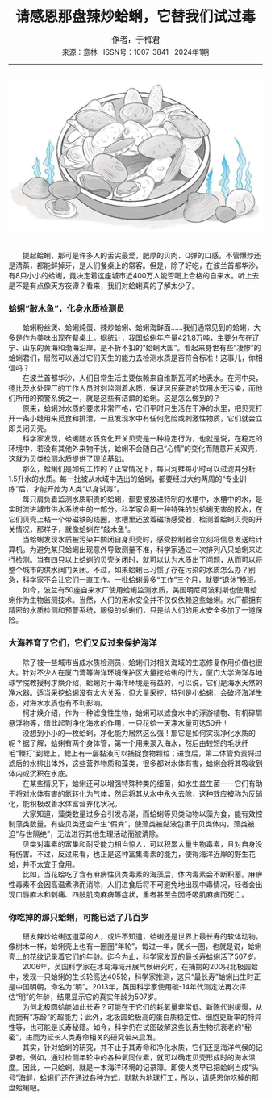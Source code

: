 # <center>请感恩那盘辣炒蛤蜊，它替我们试过毒</center>

<div align=center><img src="https://raw.githubusercontent.com/leaguecn/magazines/main/img_authors/%25d7%25f7%25d5%25df%25a3%25ba%25d3%25da%25c3%25b7%25be%25fd.jpg"></div>

<center>来源：意林   ISSN号：1007-3841   2024年1期</center>

* * *

<br>![](https://raw.githubusercontent.com/leaguecn/magazines/main/img/yili20240140-1-l.jpg)

  
<br>　　提起蛤蜊，那可是许多人的舌尖最爱，肥厚的贝肉、Q弹的口感，不管爆炒还是清蒸，都能鲜掉牙，是人们餐桌上的常客。但是，除了好吃，在波兰首都华沙，有8只小小的蛤蜊，竟决定着这座城市近400万人能否喝上合格的自来水。听上去是不是有点像天方夜谭？看来，我们对蛤蜊真的了解太少了。

### 蛤蜊“敲木鱼”，化身水质检测员

  
　　蛤蜊粉丝煲、蛤蜊炖蛋、辣炒蛤蜊、蛤蜊海鲜面……我们通常见到的蛤蜊，大多是作为美味出现在餐桌上。据统计，我国蛤蜊年产量421.8万吨，主要分布在辽宁、山东的黄海和渤海沿岸，是不折不扣的“蛤蜊大国”。看起来身世有些“凄惨”的蛤蜊君们，居然可以通过它们天生的能力去检测水质是否符合标准！这事儿，你相信吗？  
　　在波兰首都华沙，人们日常生活主要依赖来自维斯瓦河的地表水。在河中央，德比茨水处理厂的工作人员时刻监测着水质，保证居民获取的饮用水无污染，而他们所用的预警系统之一，就是这些有洁癖的蛤蜊。这是怎么做到的？  
　　原来，蛤蜊对水质的要求非常严格，它们平时只生活在干净的水里，把贝壳打开一条小缝用来觅食和排泄，一旦发现水中有任何危险或刺激性物质，它们就会立即关闭贝壳。  
　　科学家发现，蛤蜊随水质变化开关贝壳是一种稳定行为，也就是说，在稳定的环境中，若没有其他外来物干扰，蛤蜊不会随自己“心情”的变化而随意开关双壳，这就为贝类检测水质提供了理论基础。  
　　那么，蛤蜊们是如何工作的？正常情况下，每只河蚌每小时可以过滤并分析1.5升水的水质。每一批被从水域中选出的蛤蜊，都要经过大约两周的“专业训练”后，才能开始为人类“以身试毒”。  
　　每只肩负着监测水质职责的蛤蜊，都要被放进特制的水槽中，水槽中的水，是实时流进城市供水系统中的一部分。科学家会用一种特殊的对蛤蜊无害的胶水，在它们贝壳上粘一个带磁铁的线圈，水槽里还放着磁场感受器，检测着蛤蜊贝壳的开关情况，那样子，就像蛤蜊在“敲木鱼”。  
　　当蛤蜊发现水质被污染并關闭自身贝壳时，感受控制器会立刻将信息发送给计算机。为避免某只蛤蜊出现意外导致测量不准，科学家通过一次排列八只蛤蜊来进行检测。当有四只以上蛤蜊的贝壳关闭时，就可以认为水质出了问题，从而可以将整个城市的供水阀门关闭。不过，如果蛤蜊已习惯了存在污染的水质怎么办？别急，科学家不会让它们一直工作。一批蛤蜊最多“工作”三个月，就要“退休”换班。  
　　如今，波兰有50座自来水厂使用蛤蜊监测水质，美国明尼阿波利斯也使用蛤蜊作为生物监测技术。当然，人们的用水安全并不仅仅依赖这些蛤蜊。水厂都拥有精密的水质检测和预警系统，服役的蛤蜊们，只是给人们的用水安全多加了一道保险。

### 大海养育了它们，它们又反过来保护海洋

  
　　除了被一些城市当成水质检测员，蛤蜊们对相关海域的生态修复作用价值也很大。针对不少人在厦门湾等海洋环境保护区大量挖蛤蜊的行为，厦门大学海洋与地球学院教授柯才焕介绍，蛤蜊对于海洋环境是有益的，可以说，它们是海水天然的净水器。适当采挖蛤蜊没有太大关系，但大量采挖，特别是小蛤蜊，会破坏海洋生态，对海水水质也有不利影响。  
　　柯才焕介绍，作为一种滤食性生物，蛤蜊可以滤食水中的浮游植物、有机碎屑悬浮物等，借此起到净化海水的作用，一只花蛤一天净水量可达50升！  
　　没想到小小的一枚蛤蜊，净化能力居然这么强！那它是如何实现净化水质的呢？据了解，蛤蜊有两个身体管，第一个用来泵入海水，然后由较短的毛状纤毛“鞭打”到鳃上，鳃上有一层黏液可以捕捉食物颗粒；进食后，第二体管负责将过滤后的水排出体外，这些营养物质和藻类，很多都对水体有害，蛤蜊会将其吸收到体内或沉积在水底。  
　　在某些情况下，蛤蜊还可以增强特殊种类的细菌，如水生益生菌——它们有助于将对水体有害的氮转化为气体，然后将其从水中永久去除，这种效应被称为反硝化，能积极改善水体富营养化状况。  
　　大家知道，藻类数量过多会引发赤潮，而蛤蜊等贝类动物以藻为食，能有效控制藻类数量。有些贝类还会产生“假粪”，使藻类被黏液包裹于贝类体内，藻类被迫“与世隔绝”，无法进行其他生理活动而被清除。  
　　贝类对毒素的富集和耐受能力相当惊人，可以积累大量生物毒素，且对自身没有伤害。不过，反过来看，也正是这种富集毒素的能力，使得海洋近岸的野生花蛤，并不太宜于食用。  
　　比如，当花蛤吃了含有麻痹性贝类毒素的海藻后，体内毒素会不断积蓄。麻痹性毒素不会因高温煮沸而消除，人们进食后将不可避免地出现中毒情况，轻者会出现口唇麻木和刺痛、四肢肌肉麻痹等症状，重者甚至会因呼吸肌麻痹而死亡。

### 你吃掉的那只蛤蜊，可能已活了几百岁

  
　　研发辣炒蛤蜊这道菜的人，或许不知道，蛤蜊还是世界上最长寿的软体动物。像树木一样，蛤蜊壳上也有一圈圈“年轮”，每过一年，就长一圈，也就是说，蛤蜊壳上的花纹记录着它们的年龄。迄今为止，科学家发现的最长寿蛤蜊活了507岁。  
　　2006年，英国科学家在冰岛海域开展气候研究时，在捕捞的200只北极圆蛤中，发现一只蛤蜊的生长轮高达405轮，科学家推测，这只“最长寿”蛤蜊出生时正是中国明朝，命名为“明”。2013年，英国科学家使用碳-14年代测定法再次评估“明”的年龄，结果显示它的真实年龄为507岁。  
　　为何北极圆蛤能如此长寿？可能在于它们的耗氧量非常低、新陈代谢缓慢，从而拥有“冻龄”的超能力；此外，北极圆蛤极高的蛋白质稳定性、细胞更新率的特异性等，也可能是长寿秘籍。如今，科学仍在试图破解这些长寿生物抗衰老的“秘密”，进而为延长人类寿命相关的研究带来启发。  
　　其实，针对蛤蜊的研究，并不止于其寿命和净化水质，它们还是海洋气候的记录者。例如，通过检测年轮中的各种氧同位素，就可以确定贝壳形成时的海水温度。因此，一只蛤蜊，就是一本海洋环境的记录簿。即使人类早已把蛤蜊当成“头号”海鲜，蛤蜊们还在通过各种方式，默默为地球打工，所以，请感恩你吃掉的那盘蛤蜊吧。
